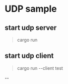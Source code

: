 # UDP sample

## start udp server

> cargo run 

## start udp client 

> cargo run --client
> test


--
 
